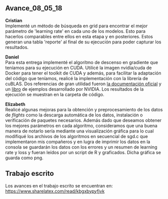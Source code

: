 ## Avance_08_05_18


**Cristian**  
Implementé un método de búsqueda en grid para encontrar el mejor parámetro de 'learning rate' en cada uno de los modelos. Esto para hacerlos comparables entre ellos en esta etapa y en posteriores. Estos generan una tabla 'reporte' al final de su ejecución para poder capturar los resultados.

**Daniel**  
Para esta entrega implementé el algorítmo de descenso en gradiente que teníamos para su ejecución en CUDA. Utilicé la imagen nvidia/cuda de Docker para tener el toolkit de CUDA y además, para facilitar la adaptación del código que teníamos, realicé la implementación con la librería de cuBLAS. Dos referencias de gran utilidad fueron [la documentación oficial](https://docs.nvidia.com/cuda/cublas/index.html) y un [libro](https://developer.nvidia.com/sites/default/files/akamai/cuda/files/Misc/mygpu.pdf) de ejemplos desarrollado por NVIDIA. Los resultados de la ejecución se muestran en la carpeta de código.  

**Elizabeth**  
Realicé algunas mejoras para la obtención y preprocesamiento de los datos de *flights* como la descarga automática de los datos, instalación o verificación de paquetes necesarios. Además dado que deseamos obtener los mejores parámetros en cada algoritmo, consideramos que una buena manera de notarlo sería mediante una visualización gráfica para lo cual modifiqué los archivos de los algoritmos en secuencial de sgd.c que implementaron mis compañeros y en lugra de imprimir los datos en la consola se guardarán los datos con los errores y un resumen de learning rate y loss y fueran leídos por un script de R y graficados. Dicha gráfica se guarda como png.

## Trabajo escrito

Los avances en el trabajo escrito se encuentran en: 
https://www.sharelatex.com/read/kbgxbypyfjvk


